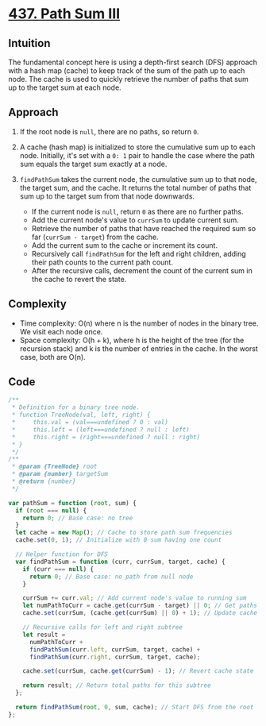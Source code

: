# [437. Path Sum III](https://leetcode.com/problems/path-sum-iii/description/)

## Intuition

The fundamental concept here is using a depth-first search (DFS) approach with a hash map (cache) to keep track of the sum of the path up to each node. The cache is used to quickly retrieve the number of paths that sum up to the target sum at each node.

## Approach

1. If the root node is `null`, there are no paths, so return `0`.
2. A cache (hash map) is initialized to store the cumulative sum up to each node. Initially, it's set with a `0: 1` pair to handle the case where the path sum equals the target sum exactly at a node.
3. `findPathSum` takes the current node, the cumulative sum up to that node, the target sum, and the cache. It returns the total number of paths that sum up to the target sum from that node downwards.

   - If the current node is `null`, return `0` as there are no further paths.
   - Add the current node's value to `currSum` to update current sum.
   - Retrieve the number of paths that have reached the required sum so far (`currSum - target`) from the cache.
   - Add the current sum to the cache or increment its count.
   - Recursively call `findPathSum` for the left and right children, adding their path counts to the current path count.
   - After the recursive calls, decrement the count of the current sum in the cache to revert the state.

## Complexity

- Time complexity: O(n) where n is the number of nodes in the binary tree. We visit each node once.
- Space complexity: O(h + k), where h is the height of the tree (for the recursion stack) and k is the number of entries in the cache. In the worst case, both are O(n).

## Code

```javascript
/**
 * Definition for a binary tree node.
 * function TreeNode(val, left, right) {
 *     this.val = (val===undefined ? 0 : val)
 *     this.left = (left===undefined ? null : left)
 *     this.right = (right===undefined ? null : right)
 * }
 */
/**
 * @param {TreeNode} root
 * @param {number} targetSum
 * @return {number}
 */

var pathSum = function (root, sum) {
  if (root === null) {
    return 0; // Base case: no tree
  }
  let cache = new Map(); // Cache to store path sum frequencies
  cache.set(0, 1); // Initialize with 0 sum having one count

  // Helper function for DFS
  var findPathSum = function (curr, currSum, target, cache) {
    if (curr === null) {
      return 0; // Base case: no path from null node
    }

    currSum += curr.val; // Add current node's value to running sum
    let numPathToCurr = cache.get(currSum - target) || 0; // Get paths that reach the target sum
    cache.set(currSum, (cache.get(currSum) || 0) + 1); // Update cache with current sum

    // Recursive calls for left and right subtree
    let result =
      numPathToCurr +
      findPathSum(curr.left, currSum, target, cache) +
      findPathSum(curr.right, currSum, target, cache);

    cache.set(currSum, cache.get(currSum) - 1); // Revert cache state

    return result; // Return total paths for this subtree
  };

  return findPathSum(root, 0, sum, cache); // Start DFS from the root
};
```
